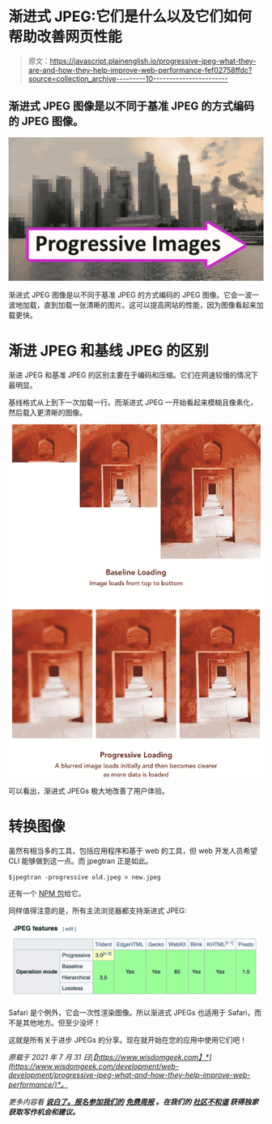 # 渐进式 JPEG:它们是什么以及它们如何帮助改善网页性能

> 原文：<https://javascript.plainenglish.io/progressive-jpeg-what-they-are-and-how-they-help-improve-web-performance-fef02758ffdc?source=collection_archive---------10----------------------->

## 渐进式 JPEG 图像是以不同于基准 JPEG 的方式编码的 JPEG 图像。

![](img/11552ed2109c9961a895f404b0e698b2.png)

渐进式 JPEG 图像是以不同于基准 JPEG 的方式编码的 JPEG 图像。它会一波一波地加载，直到加载一张清晰的图片。这可以提高网站的性能，因为图像看起来加载更快。

# 渐进 JPEG 和基线 JPEG 的区别

渐进 JPEG 和基准 JPEG 的区别主要在于编码和压缩。它们在网速较慢的情况下最明显。

基线格式从上到下一次加载一行。而渐进式 JPEG 一开始看起来模糊且像素化，然后载入更清晰的图像。

![](img/1c9e5d27a84e722d1af6beb87dbf0766.png)

可以看出，渐进式 JPEGs 极大地改善了用户体验。

# 转换图像

虽然有相当多的工具，包括应用程序和基于 web 的工具，但 web 开发人员希望 CLI 能够做到这一点。而 jpegtran 正是如此。

```
$jpegtran -progressive old.jpeg > new.jpeg
```

还有一个 [NPM 包](https://www.npmjs.com/package/jpegtran)给它。

同样值得注意的是，所有主流浏览器都支持渐进式 JPEG:

![](img/ed4caca4b426469a9ca7839c94b2a99a.png)

Safari 是个例外，它会一次性渲染图像。所以渐进式 JPEGs 也适用于 Safari，而不是其他地方。但至少没坏！

这就是所有关于进步 JPEGs 的分享。现在就开始在您的应用中使用它们吧！

*原载于 2021 年 7 月 31 日*[*【https://www.wisdomgeek.com】*](https://www.wisdomgeek.com/development/web-development/progressive-jpeg-what-and-how-they-help-improve-web-performance/)*。*

*更多内容看* [***说白了。报名参加我们的***](http://plainenglish.io/) **[***免费周报***](http://newsletter.plainenglish.io/) *。在我们的* [***社区不和谐***](https://discord.gg/GtDtUAvyhW) *获得独家获取写作机会和建议。***